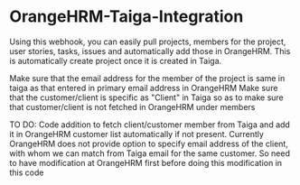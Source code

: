 # OrangeHRM-Taiga-Integration
Using this webhook, you can easily pull projects, members for the project, user stories, tasks, issues and automatically add those in OrangeHRM. This is automatically create project once it is created in Taiga.

Make sure that the email address for the member of the project is same in taiga as that entered in primary email address in OrangeHRM
Make sure that the customer/client is specific as "Client" in Taiga so as to make sure that customer/client is not fetched in OrangeHRM under members

TO DO:
Code addition to fetch client/customer member from Taiga and add it in OrangeHRM customer list automatically if not present. Currently OrangeHRM does not provide option to specify email address of the client, with whom we can match from Taiga email for the same customer. So need to have modification at OrangeHRM first before doing this modification in this code

